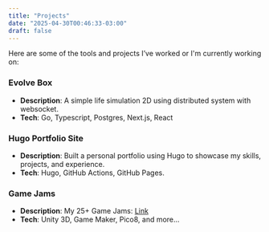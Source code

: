 ```yaml
---
title: "Projects"
date: "2025-04-30T00:46:33-03:00"
draft: false
---
```


Here are some of the tools and projects I’ve worked or I'm currently working on:

### **Evolve Box**

- **Description**: A simple life simulation 2D using distributed system with websocket.
- **Tech**: Go, Typescript, Postgres, Next.js, React

### **Hugo Portfolio Site**

- **Description**: Built a personal portfolio using Hugo to showcase my skills, projects, and experience.
- **Tech**: Hugo, GitHub Actions, GitHub Pages.

### **Game Jams**

- **Description**: My 25+ Game Jams: [Link](https://itch.io/c/1112919/my-game-jams)
- **Tech**: Unity 3D, Game Maker, Pico8, and more...
